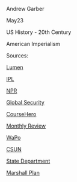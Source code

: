 Andrew Garber

May23

US History - 20th Century

American Imperialism





Sources:

[Lumen](https://www.coursehero.com/study-guides/boundless-ushistory/american-imperialism/#:~:text=Whatever%20its%20origins%2C%20American%20imperialism,Austria%2C%20Korea%2C%20and%20Japan.)

[IPL](https://www.ipl.org/essay/American-Imperialism-P3H6P77ESCFR)

[NPR](https://www.npr.org/2019/02/18/694700303/the-history-of-american-imperialism-from-bloody-conquest-to-bird-poop)

[Global Security](https://www.globalsecurity.org/military/world/usa/history/08-09.htm)

[CourseHero](https://www.coursehero.com/study-guides/boundless-ushistory/american-imperialism/)

[Monthly Review](https://monthlyreview.org/wp-content/uploads/2003/05/Imperial_America_Richard_N_Haass.pdf)

[WaPo](https://www.washingtonpost.com/archive/politics/2001/08/21/empire-or-not-a-quiet-debate-over-us-role/d57204a6-d3b9-4330-b1ce-44e8bdd5b410/)

[CSUN](https://library.csun.edu/SCA/Peek-in-the-Stacks/us-imperialism-philippines#:~:text=Spain%20established%20its%20first%20permanent,winning%20the%20Spanish%2DAmerican%20War.)

[State Department](https://history.state.gov/milestones/1830-1860/opening-to-japan)

[Marshall Plan](https://www.britannica.com/event/Marshall-Plan#:~:text=The%20Marshall%20Plan%20was%20a,called%20the%20European%20Recovery%20Program.)